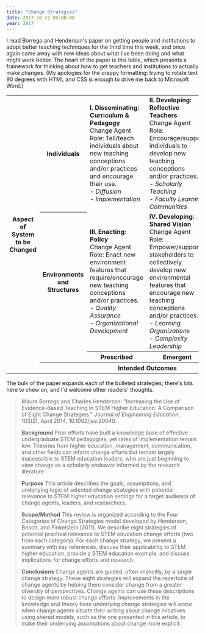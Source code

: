 ```yaml
---
title: "Change Strategies"
date: 2017-10-21 05:00:00
year: 2017
---
```


<p>
  I read Borrego and Henderson's paper on getting people and institutions to adopt better teaching techniques
  for the third time this week,
  and once again came away with new ideas about what I've been doing
  and what might work better.
  The heart of the paper is this table,
  which presents a framework for thinking about how to get teachers and institutions to actually make changes.
  (My apologies for the crappy formatting:
  trying to rotate text 90 degrees with HTML and CSS is enough to drive me back to Microsoft Word.)
</p>

<table cellspacing="5">
  <tr>
    <th rowspan="4" class="sideways">Aspect of System to be Changed</th>
    <th class="sideways">Individuals</th>
    <td>
      <strong>I. Disseminating: Curriculum &amp; Pedagogy</strong>
      <br/>
      Change Agent Role:
      Tell/teach individuals about new teaching conceptions and/or practices
      and encourage their use.
      <br/>
      <em>- Diffusion</em>
      <br/>
      <em>- Implementation</em>
    </td>
    <td>
      <strong>II. Developing: Reflective Teachers</strong>
      <br/>
      Change Agent Role:
      Encourage/support individuals to develop new teaching conceptions and/or practices.
      <br/>
      <em>- Scholarly Teaching</em>
      <br/>
      <em>- Faculty Learning Communities</em>
    </td>
  </tr>
  <tr>
    <!-- row 1 -->
    <th class="sideways">Environments and Structures</th>
    <td>
      <strong>III. Enacting: Policy</strong>
      <br/>
      Change Agent Role:
      Enact new environment features that require/encourage new teaching conceptions and/or practices.
      <br/>
      <em>- Quality Assurance</em>
      <br/>
      <em>- Organizational Development</em>
    </td>
    <td>
      <strong>IV. Developing: Shared Vision</strong>
      <br/>
      Change Agent Role:
      Empower/support stakeholders to collectively develop new environmental features
      that encourage new teaching conceptions and/or practices.
      <br/>
      <em>- Learning Organizations</em>
      <br/>
      <em>- Complexity Leadership</em>
    </td>
  </tr>
  <tr>
    <!-- row 1 -->
    <td><!-- row titles --></td>
    <th align="center">Prescribed</th>
    <th align="center">Emergent</th>
  </tr>
  <tr>
    <!-- row 1 -->
    <th><!-- row titles --></th>
    <th colspan="2" align="center">Intended Outcomes</th>
  </tr>
</table>

<p>
  The bulk of the paper expands each of the bulleted strategies;
  there's lots here to chew on,
  and I'd welcome other readers' thoughts.
</p>

<blockquote>
  <p>
    Maura Borrego and Charles Henderson:
    "Increasing the Use of Evidence-Based Teaching in STEM Higher Education: A Comparison of Eight Change Strategies."
    <em>Journal of Engineering Education</em>,
    103(2),
    April 2014,
    10.1002/jee.20040.
  </p>
  <p>
    <strong>Background</strong> Prior efforts have built a knowledge
    base of effective undergraduate STEM pedagogies, yet rates of
    implementation remain low. Theories from higher education,
    management, communication, and other fields can inform change
    efforts but remain largely inaccessible to STEM education leaders,
    who are just beginning to view change as a scholarly endeavor
    informed by the research literature.
  </p>
  <p>
    <strong>Purpose</strong> This article describes the goals,
    assumptions, and underlying logic of selected change strategies
    with potential relevance to STEM higher education settings for a
    target audience of change agents, leaders, and researchers.
  </p>
  <p>
    <strong>Scope/Method</strong> This review is organized according
    to the Four Categories of Change Strategies model developed by
    Henderson, Beach, and Finkelstein (2011). We describe eight
    strategies of potential practical relevance to STEM education
    change efforts (two from each category). For each change strategy,
    we present a summary with key references, discuss their
    applicability to STEM higher education, provide a STEM education
    example, and discuss implications for change efforts and research.
  </p>
  <p>
    <strong>Conclusions</strong> Change agents are guided, often
    implicitly, by a single change strategy. These eight strategies
    will expand the repertoire of change agents by helping them
    consider change from a greater diversity of perspectives. Change
    agents can use these descriptions to design more robust change
    efforts. Improvements in the knowledge and theory base underlying
    change strategies will occur when change agents situate their
    writing about change initiatives using shared models, such as the
    one presented in this article, to make their underlying
    assumptions about change more explicit.
  </p>
</blockquote>
